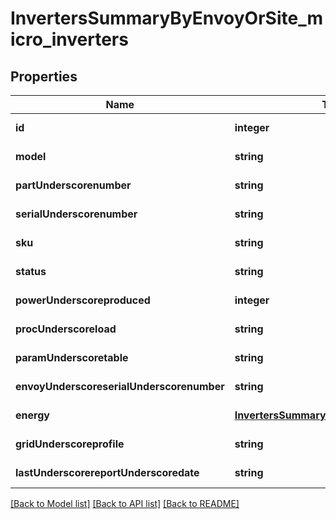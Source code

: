 # InvertersSummaryByEnvoyOrSite_micro_inverters

## Properties
Name | Type | Description | Notes
------------ | ------------- | ------------- | -------------
**id** | **integer** |  | [default to null]
**model** | **string** |  | [default to null]
**partUnderscorenumber** | **string** |  | [default to null]
**serialUnderscorenumber** | **string** |  | [default to null]
**sku** | **string** |  | [default to null]
**status** | **string** |  | [default to null]
**powerUnderscoreproduced** | **integer** |  | [default to null]
**procUnderscoreload** | **string** |  | [default to null]
**paramUnderscoretable** | **string** |  | [default to null]
**envoyUnderscoreserialUnderscorenumber** | **string** |  | [default to null]
**energy** | [**InvertersSummaryByEnvoyOrSiteEnergy**](InvertersSummaryByEnvoyOrSiteEnergy.md) |  | [default to null]
**gridUnderscoreprofile** | **string** |  | [default to null]
**lastUnderscorereportUnderscoredate** | **string** |  | [default to null]

[[Back to Model list]](../README.md#documentation-for-models) [[Back to API list]](../README.md#documentation-for-api-endpoints) [[Back to README]](../README.md)


